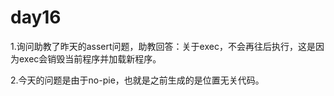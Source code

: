 # day16

1.询问助教了昨天的assert问题，助教回答：关于exec，不会再往后执行，这是因为exec会销毁当前程序并加载新程序。



2.今天的问题是由于no-pie，也就是之前生成的是位置无关代码。
